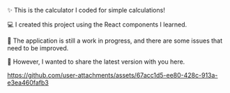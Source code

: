 ✨ This is the calculator I coded for simple calculations!

💻 I created this project using the React components I learned. 

🐣 The application is still a work in progress, and there are some issues that need to be improved.

💚 However, I wanted to share the latest version with you here.

https://github.com/user-attachments/assets/67acc1d5-ee80-428c-913a-e3ea460fafb3


